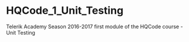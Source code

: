 # HQCode_1_Unit_Testing
Telerik Academy Season 2016-2017 first module of the HQCode course - Unit Testing
